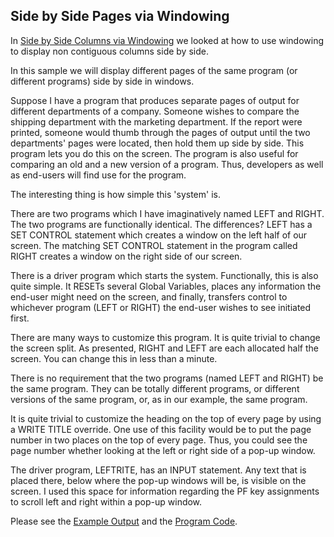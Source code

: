 ## Side by Side Pages via Windowing

In [Side by Side Columns via Windowing](https://github.com/SoftwareAG/adabas-natural-code-samples/tree/main/Side%20by%20Side%20Columns%20via%20Windowing) we looked at how to use windowing to display non contiguous columns side by side.

In this sample we will display different pages of the same program (or different programs) side by side in windows.

Suppose I have a program that produces separate pages of output for different departments of a company. 
Someone wishes to compare the shipping department with the marketing department. 
If the report were printed, someone would thumb through the pages of output until the two departments' pages were located, then hold them up side by side. 
This program lets you do this on the screen. The program is also useful for comparing an old and a new version of a program. 
Thus, developers as well as end-users will find use for the program.
 
The interesting thing is how simple this 'system' is.
 
There are two programs which I have imaginatively named LEFT and RIGHT. The two programs are functionally identical. 
The differences? LEFT has a SET CONTROL statement which creates a window on the left half of our screen. 
The matching SET CONTROL statement in the program called RIGHT creates a window on the right side of our screen.
 
There is a driver program which starts the system. Functionally, this is also quite simple. 
It RESETs several Global Variables, places any information the end-user might need on the screen, and finally, transfers control to whichever program (LEFT or RIGHT) the end-user wishes to see initiated first.
 
There are many ways to customize this program. 
It is quite trivial to change the screen split. 
As presented, RIGHT and LEFT are each allocated half the screen. 
You can change this in less than a minute.
 
There is no requirement that the two programs (named LEFT and RIGHT) be the same program. 
They can be totally different programs, or different versions of the same program, or, as in our example, the same program.
 
It is quite trivial to customize the heading on the top of every page by using a WRITE TITLE override. 
One use of this facility would be to put the page number in two places on the top of every page. 
Thus, you could see the page number whether looking at the left or right side of a pop-up window.
 
The driver program, LEFTRITE, has an INPUT statement. 
Any text that is placed there, below where the pop-up windows will be, is visible on the screen. 
I used this space for information regarding the PF key assignments to scroll left and right within a pop-up window.

Please see the [Example Output](example.txt) and the [Program Code](program.txt).
